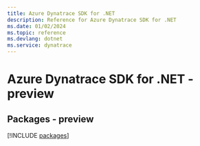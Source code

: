 ```yaml
---
title: Azure Dynatrace SDK for .NET
description: Reference for Azure Dynatrace SDK for .NET
ms.date: 01/02/2024
ms.topic: reference
ms.devlang: dotnet
ms.service: dynatrace
---
```

# Azure Dynatrace SDK for .NET - preview
## Packages - preview
[!INCLUDE [packages](dynatrace-index.md)]